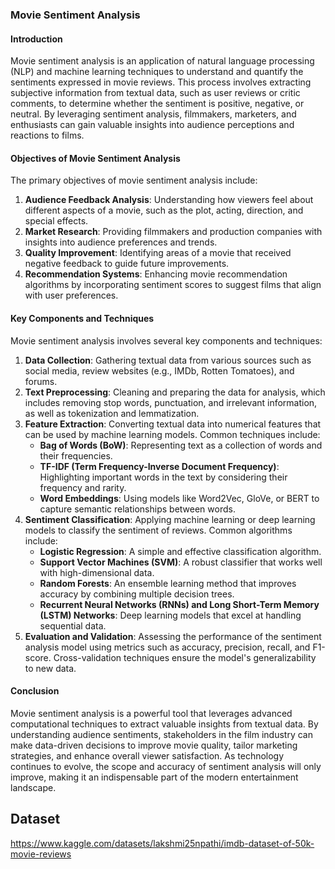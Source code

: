 ### Movie Sentiment Analysis

#### Introduction
Movie sentiment analysis is an application of natural language processing (NLP) and machine learning techniques to understand and quantify the sentiments expressed in movie reviews. This process involves extracting subjective information from textual data, such as user reviews or critic comments, to determine whether the sentiment is positive, negative, or neutral. By leveraging sentiment analysis, filmmakers, marketers, and enthusiasts can gain valuable insights into audience perceptions and reactions to films.

#### Objectives of Movie Sentiment Analysis
The primary objectives of movie sentiment analysis include:

1. **Audience Feedback Analysis**: Understanding how viewers feel about different aspects of a movie, such as the plot, acting, direction, and special effects.
2. **Market Research**: Providing filmmakers and production companies with insights into audience preferences and trends.
3. **Quality Improvement**: Identifying areas of a movie that received negative feedback to guide future improvements.
4. **Recommendation Systems**: Enhancing movie recommendation algorithms by incorporating sentiment scores to suggest films that align with user preferences.

#### Key Components and Techniques
Movie sentiment analysis involves several key components and techniques:

1. **Data Collection**: Gathering textual data from various sources such as social media, review websites (e.g., IMDb, Rotten Tomatoes), and forums.
2. **Text Preprocessing**: Cleaning and preparing the data for analysis, which includes removing stop words, punctuation, and irrelevant information, as well as tokenization and lemmatization.
3. **Feature Extraction**: Converting textual data into numerical features that can be used by machine learning models. Common techniques include:
   - **Bag of Words (BoW)**: Representing text as a collection of words and their frequencies.
   - **TF-IDF (Term Frequency-Inverse Document Frequency)**: Highlighting important words in the text by considering their frequency and rarity.
   - **Word Embeddings**: Using models like Word2Vec, GloVe, or BERT to capture semantic relationships between words.
4. **Sentiment Classification**: Applying machine learning or deep learning models to classify the sentiment of reviews. Common algorithms include:
   - **Logistic Regression**: A simple and effective classification algorithm.
   - **Support Vector Machines (SVM)**: A robust classifier that works well with high-dimensional data.
   - **Random Forests**: An ensemble learning method that improves accuracy by combining multiple decision trees.
   - **Recurrent Neural Networks (RNNs) and Long Short-Term Memory (LSTM) Networks**: Deep learning models that excel at handling sequential data.
5. **Evaluation and Validation**: Assessing the performance of the sentiment analysis model using metrics such as accuracy, precision, recall, and F1-score. Cross-validation techniques ensure the model's generalizability to new data.

#### Conclusion
Movie sentiment analysis is a powerful tool that leverages advanced computational techniques to extract valuable insights from textual data. By understanding audience sentiments, stakeholders in the film industry can make data-driven decisions to improve movie quality, tailor marketing strategies, and enhance overall viewer satisfaction. As technology continues to evolve, the scope and accuracy of sentiment analysis will only improve, making it an indispensable part of the modern entertainment landscape.

## Dataset
https://www.kaggle.com/datasets/lakshmi25npathi/imdb-dataset-of-50k-movie-reviews
